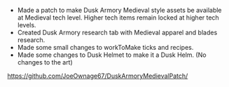 - Made a patch to make Dusk Armory Medieval style assets be available at Medieval tech level.  Higher tech items remain locked at higher tech levels.
- Created Dusk Armory research tab with Medieval apparel and blades research.
- Made some small changes to workToMake ticks and recipes.
- Made some changes to Dusk Helmet to make it a Dusk Helm. (No changes to the art)

https://github.com/JoeOwnage67/DuskArmoryMedievalPatch/
